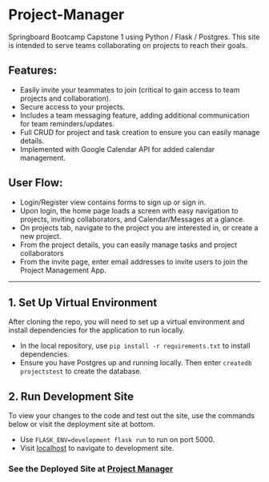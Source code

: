 # Project-Manager
Springboard Bootcamp Capstone 1 using Python / Flask / Postgres. This site is intended to serve teams collaborating on projects to reach their goals. 

## Features: 
- Easily invite your teammates to join (critical to gain access to team projects and collaboration).
- Secure access to your projects.
- Includes a team messaging feature, adding additional communication for team reminders/updates.
- Full CRUD for project and task creation to ensure you can easily manage details.
- Implemented with Google Calendar API for added calendar management.

## User Flow: 
- Login/Register view contains forms to sign up or sign in.
- Upon login, the home page loads a screen with easy navigation to projects, inviting collaborators, and Calendar/Messages at a glance.
- On projects tab, navigate to the project you are interested in, or create a new project.
- From the project details, you can easily manage tasks and project collaborators
- From the invite page, enter email addresses to invite users to join the Project Management App.

---
## 1. Set Up Virtual Environment
After cloning the repo, you will need to set up a virtual environment and install dependencies for the application to run locally.
- In the local repository, use `pip install -r requirements.txt` to install dependencies.
- Ensure you have Postgres up and running locally. Then enter `createdb projectstest` to create the database.

## 2. Run Development Site
To view your changes to the code and test out the site, use the commands below or visit the deployment site at bottom.
- Use `FLASK_ENV=development flask run` to run on port 5000.
- Visit [localhost](https://localhost:5000) to navigate to development site.

### See the Deployed Site at [Project Manager](google.com)